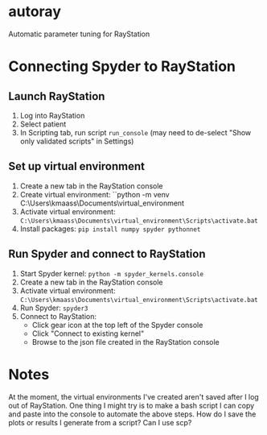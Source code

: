 # autoray
Automatic parameter tuning for RayStation

# Connecting Spyder to RayStation

## Launch RayStation
1. Log into RayStation
2. Select patient
3. In Scripting tab, run script `run_console` (may need to de-select "Show only validated scripts" in Settings)

## Set up virtual environment
1. Create a new tab in the RayStation console
2. Create virtual environment: ``python -m venv C:\Users\kmaass\Documents\virtual_environment
3. Activate virtual environment: ``C:\Users\kmaass\Documents\virtual_environment\Scripts\activate.bat``
4. Install packages: ``pip install numpy spyder pythonnet``

## Run Spyder and connect to RayStation
1. Start Spyder kernel: ``python -m spyder_kernels.console``
2. Create a new tab in the RayStation console
3. Activate virtual environment: ``C:\Users\kmaass\Documents\virtual_environment\Scripts\activate.bat``
4. Run Spyder: ``spyder3``
5. Connect to RayStation:
    * Click gear icon at the top left of the Spyder console
    * Click "Connect to existing kernel"
    * Browse to the json file created in the RayStation console
    
# Notes
    
At the moment, the virtual environments I've created aren't saved after I log out of RayStation.
One thing I might try is to make a bash script I can copy and paste into the console to automate the above steps.
How do I save the plots or results I generate from a script? Can I use scp?

